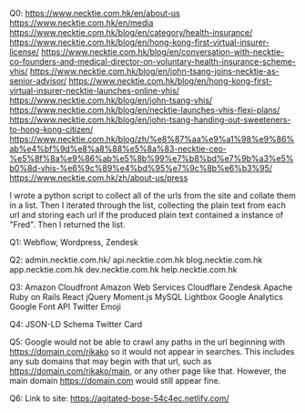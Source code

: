 Q0:
https://www.necktie.com.hk/en/about-us
https://www.necktie.com.hk/en/media
https://www.necktie.com.hk/blog/en/category/health-insurance/
https://www.necktie.com.hk/blog/en/hong-kong-first-virtual-insurer-license/
https://www.necktie.com.hk/blog/en/conversation-with-necktie-co-founders-and-medical-director-on-voluntary-health-insurance-scheme-vhis/
https://www.necktie.com.hk/blog/en/john-tsang-joins-necktie-as-senior-advisor/
https://www.necktie.com.hk/blog/en/hong-kong-first-virtual-insurer-necktie-launches-online-vhis/
https://www.necktie.com.hk/blog/en/john-tsang-vhis/
https://www.necktie.com.hk/blog/en/necktie-launches-vhis-flexi-plans/
https://www.necktie.com.hk/blog/en/john-tsang-handing-out-sweeteners-to-hong-kong-citizen/
https://www.necktie.com.hk/blog/zh/%e8%87%aa%e9%a1%98%e9%86%ab%e4%bf%9d%e8%a8%88%e5%8a%83-necktie-ceo-%e5%8f%8a%e9%86%ab%e5%8b%99%e7%b8%bd%e7%9b%a3%e5%b0%8d-vhis-%e6%9c%89%e4%bd%95%e7%9c%8b%e6%b3%95/
https://www.necktie.com.hk/zh/about-us/press

I wrote a python script to collect all of the urls from the site and collate them in a list. Then I iterated through the list, collecting the plain text from each url and storing each url if the produced plain text contained a instance of "Fred". Then I returned the list.

Q1:
Webflow, Wordpress, Zendesk

Q2:
admin.necktie.com.hk/
api.necktie.com.hk
blog.necktie.com.hk
app.necktie.com.hk
dev.necktie.com.hk
help.necktie.com.hk

Q3: 
Amazon Cloudfront
Amazon Web Services
Cloudflare
Zendesk
Apache
Ruby on Rails
React
jQuery
Moment.js
MySQL
Lightbox
Google Analytics
Google Font API
Twitter Emoji

Q4:
JSON-LD
Schema
Twitter Card

Q5:
Google would not be able to crawl any paths in the url beginning with https://domain.com/rikako so it would not appear in searches. This includes any sub domains that may begin with that url, such as https://domain.com/rikako/main, or any other page like that. However, the main domain https://domain.com would still appear fine.

Q6:
Link to site: https://agitated-bose-54c4ec.netlify.com/